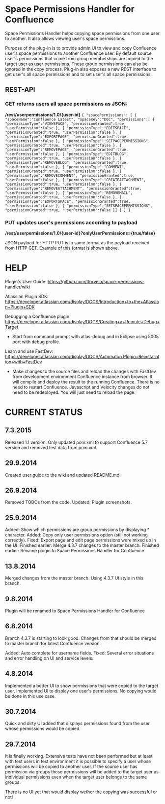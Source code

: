 Space Permissions Handler for Confluence
========================================

Space Permissions Handler helps copying space permissions from one user to another. It also allows viewing user's space permissions.

Purpose of the plug-in is to provide admin UI to view and copy Confluence user's space permissions to another Confluence user. By default source user's permissions that come from group memberships are copied to the target user as user permissions. These group permissions can also be ignored in the copy process. Plug-in also exposes a new REST interface to get user's all space permissions and to set user's all space permissions.

REST-API
--------

### GET returns users all space permissions as JSON:
**/rest/userpermissions/1.0/{user-id}**
`{
	"spacePermissions": [
	{
		"spaceName":"Confluence Latest",
		"spaceKey":"DOC",
		"permissions":[
		{
			"permissionType":"VIEWSPACE",
			"permissionGranted":true,
			"userPermission":false
		},
		{
			"permissionType":"EDITSPACE",
			"permissionGranted":true,
			"userPermission":false
		},
		{
			"permissionType":"EXPORTPAGE",
			"permissionGranted":true,
			"userPermission":false
		},
		{
			"permissionType":"SETPAGEPERMISSIONS",
			"permissionGranted":true,
			"userPermission":false
		},
		{
			"permissionType":"REMOVEPAGE",
			"permissionGranted":true,
			"userPermission":false
		},
		{
			"permissionType":"EDITBLOG",
			"permissionGranted":true,
			"userPermission":false
		},
		{
			"permissionType":"REMOVEBLOG",
			"permissionGranted":true,
			"userPermission":false
		},
		{
			"permissionType":"COMMENT",
			"permissionGranted":true,
			"userPermission":false
		},
		{
			"permissionType":"REMOVECOMMENT",
			"permissionGranted":true,
			"userPermission":false
		},
		{
			"permissionType":"CREATEATTACHMENT",
			"permissionGranted":true,
			"userPermission":false
		},
		{
			"permissionType":"REMOVEATTACHMENT",
			"permissionGranted":true,
			"userPermission":false
		},
		{
			"permissionType":"REMOVEMAIL",
			"permissionGranted":true,
			"userPermission":false
		},
		{
			"permissionType":"EXPORTSPACE",
			"permissionGranted":true,
			"userPermission":false
		},
		{
			"permissionType":"SETSPACEPERMISSIONS",
			"permissionGranted":true,
			"userPermission":false
		}]
	}
	]
}`

### PUT updates user's permissions according to payload
**/rest/userpermissions/1.0/{user-id}?onlyUserPermissions={true/false}**

JSON payload for HTTP PUT is in same format as the payload received from HTTP GET. Example of this format is shown above.

HELP
====

Plugin's User Guide:
https://github.com/ttorvela/space-permissions-handler/wiki

Atlassian Plugin SDK:
https://developer.atlassian.com/display/DOCS/Introduction+to+the+Atlassian+Plugin+SDK

Debugging a Confluence plugin:
https://developer.atlassian.com/display/DOCS/Creating+a+Remote+Debug+Target

- Start from command prompt with atlas-debug and in Eclipse using 5005 port with debug profile.

Learn and use FastDev:
https://developer.atlassian.com/display/DOCS/Automatic+Plugin+Reinstallation+with+FastDev

- Make changes to the source files and reload the changes with FastDev from development environment Confluence instance from browser. It will compile and deploy the result to the running Confluence. There is no need to restart Confluence. Javascript and Velocity changes do not need to be redeployed. You will just need to reload the page.

CURRENT STATUS
==============

7.3.2015
--------

Released 1.1 version. Only updated pom.xml to support Confluence 5.7 version and removed test data from pom.xml.

29.9.2014
---------

Created user guide to the wiki and updated README.md.

26.9.2014
---------

Removed TODOs from the code.
Updated: Plugin screenshots.


25.9.2014
---------

Added: Show which permissions are group permissions by displaying * character.
Added: Copy only user permissions option (still not working correctly).
Fixed: Export page and edit page permissions were mixed up in the UI.
Finished earlier: Merge 4.3.7 changes to the master branch.
Finished earlier: Rename plugin to Space Permissions Handler for Confluence

13.8.2014
---------

Merged changes from the master branch. Using 4.3.7 UI style in this branch.

9.8.2014
--------

Plugin will be renamed to Space Permissions Handler for Confluence

6.8.2014
--------

Branch 4.3.7 is starting to look good. Changes from that should be merged to master branch for latest Confluence version.

Added: Auto complete for username fields.
Fixed: Several error situations and error handling on UI and service levels.

4.8.2014
--------

Implemented a better UI to show permissions that were copied to the target user.
Implemented UI to display one user's permissions. No copying would be done in this use case.

30.7.2014
---------

Quick and dirty UI added that displays permissions found from the user whose permissions would be copied.

29.7.2014
---------

It is finally working. Extensive tests have not been performed but at least with test users in test environment it is possible to specify a user whose permissions will be copied to another user. If the source user has permission via groups those permissions will be added to the target user as individual permissions even when the target user belongs to the same groups.

There is no UI yet that would display wether the copying was successful or not!
